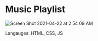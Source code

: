 # Music Playlist
![Screen Shot 2021-04-22 at 2 54 09 AM](https://user-images.githubusercontent.com/42163787/115669272-157c2e80-a316-11eb-8a0d-e3ec94cecf0d.png)

Langauges: HTML, CSS, JS
